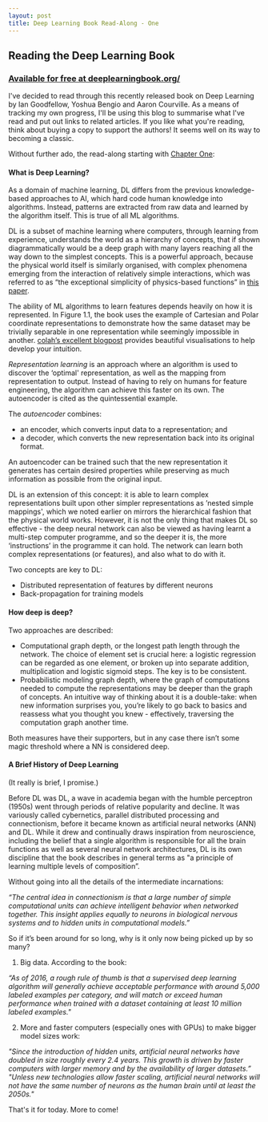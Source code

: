 ```yaml
---
layout: post
title: Deep Learning Book Read-Along - One
---
```


## Reading the Deep Learning Book

### [Available for free at deeplearningbook.org/](http://www.deeplearningbook.org/)

I've decided to read through this recently released book on Deep Learning by Ian Goodfellow, Yoshua Bengio and Aaron Courville. As a means of tracking my own progress, I'll be using this blog to summarise what I've read and put out links to related articles. If you like what you're reading, think about buying a copy to support the authors! It seems well on its way to becoming a classic.

Without further ado, the read-along starting with [Chapter One](http://www.deeplearningbook.org/contents/intro.html):

#### What is Deep Learning?

As a domain of machine learning, DL differs from the previous knowledge-based approaches to AI, which hard code human knowledge into algorithms. Instead, patterns are extracted from raw data and learned by the algorithm itself. This is true of all ML algorithms.

DL is a subset of machine learning where computers, through learning from experience, understands the world as a hierarchy of concepts, that if shown diagrammatically would be a deep graph with many layers reaching all the way down to the simplest concepts. This is a powerful approach, because the physical world itself is similarly organised, with complex phenomena emerging from the interaction of relatively simple interactions, which was referred to as “the exceptional simplicity of physics-based functions” in [this paper](https://arxiv.org/abs/1608.08225).

The ability of ML algorithms to learn features depends heavily on how it is represented. In Figure 1.1, the book uses the example of Cartesian and Polar coordinate representations to demonstrate how the same dataset may be trivially separable in one representation while seemingly impossible in another. [colah’s excellent blogpost](https://colah.github.io/posts/2015-01-Visualizing-Representations/) provides beautiful visualisations to help develop your intuition.

_Representation learning_ is an approach where an algorithm is used to discover the ‘optimal' representation, as well as the mapping from representation to output. Instead of having to rely on humans for feature engineering, the algorithm can achieve this faster on its own. The autoencoder is cited as the quintessential example.

The _autoencoder_ combines:

- an encoder, which converts input data to a representation; and 
- a decoder, which converts the new representation back into its original format.

An autoencoder can be trained such that the new representation it generates has certain desired properties while preserving as much information as possible from the original input.

DL is an extension of this concept: it is able to learn complex representations built upon other simpler representations as ’nested simple mappings', which we noted earlier on mirrors the hierarchical fashion that the physical world works. However, it is not the only thing that makes DL so effective - the deep neural network
can also be viewed as having learnt a multi-step computer programme, and so the deeper it is, the more ‘instructions’ in the programme it can hold. The network can learn both complex representations (or features), and also what to do with it.

Two concepts are key to DL:

- Distributed representation of features by different neurons
- Back-propagation for training models

#### How deep is deep? 

Two approaches are described:

- Computational graph depth, or the longest path length through the network. The choice of element set is crucial here: a logistic regression can be regarded as one element, or broken up into separate addition, multiplication and logistic sigmoid steps. The key is to be consistent.
- Probabilistic modeling graph depth, where the graph of computations needed to compute the representations may be deeper than the graph of concepts. An intuitive way of thinking about it is a double-take: when new information surprises you, you’re likely to go back to basics and reassess what you thought you knew - effectively, traversing the computation graph another time.

Both measures have their supporters, but in any case there isn’t some magic threshold where a NN is considered deep.

#### A Brief History of Deep Learning
(It really is brief, I promise.)

Before DL was DL, a wave in academia began with the humble perceptron (1950s) went through periods of relative popularity and decline. It was variously called cybernetics, parallel distributed processing and connectionism, before it became known as artificial neural networks (ANN) and DL. While it drew and continually draws inspiration from neuroscience, including the belief that a single algorithm is responsible for all the brain functions as well as several neural network architectures, DL is its own discipline that the book describes in general terms as "a principle of learning multiple levels of composition”.

Without going into all the details of the intermediate incarnations:

_“The central idea in connectionism is that a large number of simple computational units can achieve intelligent behavior when networked together. This insight applies equally to neurons in biological nervous systems and to hidden units in computational models.”_

So if it’s been around for so long, why is it only now being picked up by so many?

1. Big data. According to the book:

_“As of 2016, a rough rule of thumb is that a supervised deep learning algorithm will generally achieve acceptable performance with around 5,000 labeled examples per category, and will match or exceed human performance when trained with a dataset containing at least 10 million labeled examples."_

2. More and faster computers (especially ones with GPUs) to make bigger model sizes work:

_"Since the introduction of hidden units, artificial neural networks have doubled in size roughly every 2.4 years. This growth is driven by faster computers with larger memory and by the availability of larger datasets.” "Unless new technologies allow faster scaling, artificial neural networks will not have the same number of neurons as the human brain until at least the 2050s."_


That's it for today. More to come!